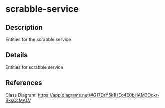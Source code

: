 # scrabble-service

## Description
Entities for the scrabble service

## Details
Entities for scrabble service

## References
Class Diagram: https://app.diagrams.net/#G17DrY5k1HEo4E0bHAM3Ookr-BksCcMALV